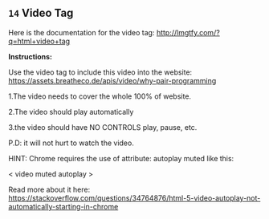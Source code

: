 ## `14` Video Tag

Here is the documentation for the video tag: http://lmgtfy.com/?q=html+video+tag

**Instructions:**

Use the video tag to include this video into the website:
https://assets.breatheco.de/apis/video/why-pair-programming

1.The video needs to cover the whole 100% of website.

2.The video should play automatically

3.the video should have NO CONTROLS play, pause, etc.

P.D: it will not hurt to watch the video.

HINT: Chrome requires the use of attribute: autoplay muted like this:

< video muted autoplay >




Read more about it here: https://stackoverflow.com/questions/34764876/html-5-video-autoplay-not-automatically-starting-in-chrome